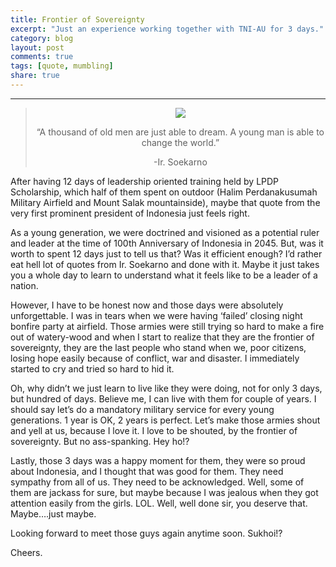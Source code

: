 ```yaml
---
title: Frontier of Sovereignty
excerpt: "Just an experience working together with TNI-AU for 3 days."
category: blog
layout: post
comments: true
tags: [quote, mumbling]
share: true
---
```

* * *
> <p style="text-align: center;">
>   <img src="{{site.url}}/images/post-frontier.jpg">
> </p>
>
> <p style="text-align: center;">
>   &#8220;A thousand of old men are just able to dream. A young man is able to change the world.&#8221;
> </p>
>
> <p style="text-align: center;">
>   -Ir. Soekarno
> </p>

<p style="text-align: left;">
  After having 12 days of leadership oriented training held by LPDP Scholarship, which half of them spent on outdoor (Halim Perdanakusumah Military Airfield and Mount Salak mountainside), maybe that quote from the very first prominent president of Indonesia just feels right.
</p>

As a young generation, we were doctrined and visioned as a potential ruler and leader at the time of 100th Anniversary of Indonesia in 2045. But, was it worth to spent 12 days just to tell us that? Was it efficient enough? I&#8217;d rather eat hell lot of quotes from Ir. Soekarno and done with it. Maybe it just takes you a whole day to learn to understand what it feels like to be a leader of a nation.<!--more-->

However, I have to be honest now and those days were absolutely unforgettable. I was in tears when we were having &#8216;failed&#8217; closing night bonfire party at airfield. Those armies were still trying so hard to make a fire out of watery-wood and when I start to realize that they are the frontier of sovereignty, they are the last people who stand when we, poor citizens, losing hope easily because of conflict, war and disaster. I immediately started to cry and tried so hard to hid it.

Oh, why didn&#8217;t we just learn to live like they were doing, not for only 3 days, but hundred of days. Believe me, I can live with them for couple of years. I should say let&#8217;s do a mandatory military service for every young generations. 1 year is OK, 2 years is perfect. Let&#8217;s make those armies shout and yell at us, because I love it. I love to be shouted, by the frontier of sovereignty. But no ass-spanking. Hey ho!?

Lastly, those 3 days was a happy moment for them, they were so proud about Indonesia, and I thought that was good for them. They need sympathy from all of us. They need to be acknowledged. Well, some of them are jackass for sure, but maybe because I was jealous when they got attention easily from the girls. LOL. Well, well done sir, you deserve that. Maybe&#8230;.just maybe.

Looking forward to meet those guys again anytime soon. Sukhoi!?

Cheers.

&nbsp;
